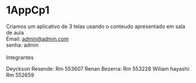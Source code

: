 # 1AppCp1


Criamos um aplicativo de 3 telas usando o conteudo apresentado em sala de aula<br>
Email: admin@admin.com  <br>
senha: admin
<br><br>
Integrantes
<br>

Deyckson Resende: Rm 553607
Renan Bezerra: Rm 553228
Wiliam hayashi: Rm 552659
